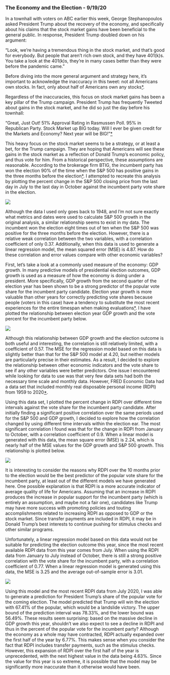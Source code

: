 ### The Economy and the Election - 9/19/20

In a townhall with voters on ABC earlier this week, George Stephanopoulos asked President Trump about the recovery of the economy, and specifically about his claims that the stock market gains have been beneficial to the general public. In response, President Trump doubled down on his argument:

“Look, we’re having a tremendous thing in the stock market, and that’s good for everybody. But people that aren’t rich own stock, and they have 401(k)s. You take a look at the 401(k)s, they’re in many cases better than they were before the pandemic came.”

Before diving into the more general argument and strategy here, it’s important to acknowledge the inaccuracy in this tweet: not all Americans own stocks. In fact, only about half of Americans own any stocks[*](https://nymag.com/intelligencer/2020/09/trump-town-hall-k-shaped-recovery-stocks-owned-by-everybody.html). 

Regardless of the inaccuracies, this focus on stock market gains has been a key pillar of the Trump campaign. President Trump has frequently Tweeted about gains in the stock market, and he did so just the day before his townhall:

“Great, Just Out! 51% Approval Rating in Rasmussen Poll. 95% in Republican Party. Stock Market up BIG today. Will I ever be given credit for the Markets and Economy? Next year will be BIG!”[*](https://twitter.com/realdonaldtrump/status/1305512070683619328)

This heavy focus on the stock market seems to be a strategy, or at least a bet, for the Trump campaign. They are hoping that Americans will see these gains in the stock market as a reflection of Donald Trump’s economic policy, and thus vote for him. From a historical perspective, these assumptions are reasonable. According to the brokerage firm BTIG, the incumbent party has won the election 90% of the time when the S&P 500 has positive gains in the three months before the election[*](https://www.wsj.com/articles/the-stock-market-is-a-strong-election-day-predictor-11599490800). I attempted to recreate this analysis by plotting the percent change in the S&P 500 closing price from the last day in July to the last day in October against the incumbent party vote share in the election.

![](../figures/sp_growth.jpg)

Although the data I used only goes back to 1948, and I’m not sure exactly what metrics and dates were used to calculate S&P 500 growth in the original analysis, a similar relationship seems to exist in my data. The incumbent won the election eight times out of ten when the S&P 500 was positive for the three months before the election. However, there is a relative weak correlation between the two variables, with a correlation coefficient of only 0.37. Additionally, when this data is used to generate a linear regression model, the mean squared error (MSE) is 4.87. How do these correlation and error values compare with other economic variables?

First, let’s take a look at a commonly used measure of the economy: GDP growth. In many predictive models of presidential election outcomes, GDP growth is used as a measure of how the economy is doing under a president. More specifically, GDP growth from the second quarter of the election year has been shown to be a strong predictor of the popular vote share for the incumbent party candidate. Election year growth is more valuable than other years for correctly predicting vote shares because people (voters in this case) have a tendency to substitute the most recent experiences for the entire timespan when making evaluations[*](https://hollis.harvard.edu/primo-explore/fulldisplay?docid=TN_cdi_gale_infotracacademiconefile_A354446646&context=PC&vid=HVD2&search_scope=everything&tab=everything&lang=en_US). I have plotted the relationship between election year GDP growth and the vote percent for the incumbent party below. 

![](../figures/gdp_growth.jpg)

Although this relationship between GDP growth and the election outcome is both useful and interesting, the correlation is still relatively limited, with a coefficient of 0.57. The MSE for the regression model based on this data is slightly better than that for the S&P 500 model at 4.20, but neither models are particularly precise in their estimates. As a result, I decided to explore the relationship between other economic indicators and the vote share to see if any other variables were better predictors. One issue I encountered while looking for data to use was that very few data sets had both the necessary time scale and monthly data. However, FRED Economic Data had a data set that included monthly real disposable personal income (RDPI) from 1959 to 2020[*](https://fred.stlouisfed.org/series/DSPIC96).

Using this data set, I plotted the percent change in RDPI over different time intervals against the vote share for the incumbent party candidate. After initially finding a significant positive correlation over the same periods used for the S&P 500 and GDP growth, I decided to explore how the correlation changed by using different time intervals within the election ear. The most significant correlation I found was that for the change in RDPI from January to October, with a correlation coefficient of 0.9. When a linear model is generated with this data, the mean square error (MSE) is 2.24, which is nearly half of the MSE values for the GDP growth and S&P 500 growth. This relationship is plotted below.

![](../figures/rdpi_oct.jpg)

It is interesting to consider the reasons why RDPI over the 10 months prior to the election would be the best predictor of the popular vote share for the incumbent party, at least out of the different models we have generated here. One possible explanation is that RDPI is a more accurate indicator of average quality of life for Americans. Assuming that an increase in RDPI produces the increase in popular support for the incumbent party (which is entirely an assumption, and maybe not a fair one), candidates like Trump may have more success with promoting policies and touting accomplishments related to increasing RDPI as opposed to GDP or the stock market. Since transfer payments are included in RDPI, it may be in Donald Trump’s best interests to continue pushing for stimulus checks and other similar programs.

Unfortunately, a linear regression model based on this data would not be suitable for predicting the election outcome this year, since the most recent available RDPI data from this year comes from July. When using the RDPI data from January to July instead of October, there is still a strong positive correlation with the vote share for the incumbent party, with a correlation coefficient of 0.77. When a linear regression model is generated using this data, the MSE is 3.25 and the average out-of-sample error is 3.01.

![](../figures/rdpi_july.jpg)

Using this model and the most recent RDPI data from July 2020, I was able to generate a prediction for President Trump’s share of the popular vote for the coming election. The model predicted that Trump will win the election with 67.41% of the popular, which would be a landslide victory. The upper bound of the prediction interval was 78.33%, and the lower bound was 56.49%. These results seem surprising: based on the massive decline in GDP growth this year, shouldn’t we also expect to see a decline in RDPI and thus in the percent of the popular vote for the incumbent party? Although the economy as a whole may have contracted, RDPI actually expanded over the first half of the year by 6.77%. This makes sense when you consider the fact that RDPI includes transfer payments, such as the stimulus checks. However, this expansion of RDPI over the first half of the year is unprecedented, with the next highest value in the data being 4.63%. Since the value for this year is so extreme, it is possible that the model may be significantly more inaccurate than it otherwise would have been. 

 



